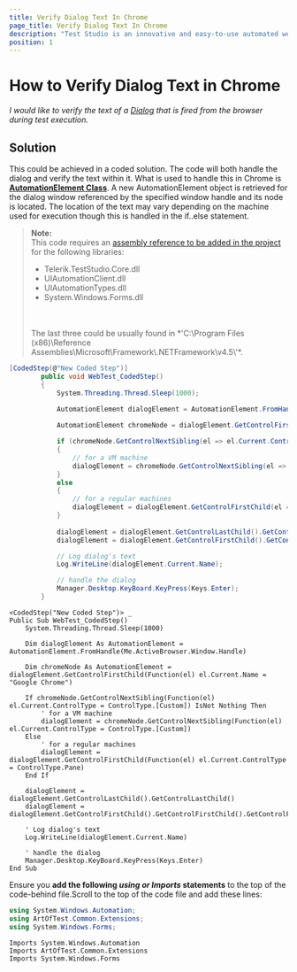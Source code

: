 ```yaml
---
title: Verify Dialog Text In Chrome
page_title: Verify Dialog Text In Chrome
description: "Test Studio is an innovative and easy-to-use automated web, WPF and load testing solution. Test Studio tests support essential technologies like ASP.NET AJAX, Silverlight, PHP and MVC. HTML5, Testing framework, functional testing, performance testing, load testing, exploratory testing, manual testing."
position: 1
---
```

# How to Verify Dialog Text in Chrome

*I would like to verify the text of a <a href="/features/dialogs-and-popups/Dialogs" target="_blank">Dialog</a> that is fired from the browser during test execution.*

## Solution

This could be achieved in a coded solution. The code will both handle the dialog and verify the text within it. What is used to handle this in Chrome is **<a href="https://msdn.microsoft.com/en-us/library/system.windows.automation.automationelement(v=vs.110).aspx" target="_blank">AutomationElement Class</a>**.  A new AutomationElement object is retrieved for the dialog window referenced by the specified window handle and its node is located. The location of the text may vary depending on the machine used for execution though this is handled in the if..else statement.

> **Note:**
> <br>
> This code requires an <a href="/advanced-topics/coded-steps/add-assembly-reference" target="_blank">assembly reference to be added in the project</a> for the following libraries:
> <br>
>   - Telerik.TestStudio.Core.dll 
>   - UIAutomationClient.dll 
>   - UIAutomationTypes.dll 
>   - System.Windows.Forms.dll
> <br>
> <br>
> The last three could be usually found in *'C:\Program Files (x86)\Reference Assemblies\Microsoft\Framework\.NETFramework\v4.5\'*.

```C# 
[CodedStep(@"New Coded Step")]
        public void WebTest_CodedStep()
        {
            System.Threading.Thread.Sleep(1000);
            
            AutomationElement dialogElement = AutomationElement.FromHandle(this.ActiveBrowser.Window.Handle);

            AutomationElement chromeNode = dialogElement.GetControlFirstChild(el => el.Current.Name == "Google Chrome");

            if (chromeNode.GetControlNextSibling(el => el.Current.ControlType == ControlType.Custom) != null)
            {
                // for a VM machine
                dialogElement = chromeNode.GetControlNextSibling(el => el.Current.ControlType == ControlType.Custom);
            }
            else
            {
                // for a regular machines
                dialogElement = dialogElement.GetControlFirstChild(el => el.Current.ControlType == ControlType.Pane);
            }
     
            dialogElement = dialogElement.GetControlLastChild().GetControlLastChild();
            dialogElement = dialogElement.GetControlFirstChild().GetControlFirstChild().GetControlFirstChild().GetControlFirstChild().GetControlFirstChild();

            // Log dialog's text
            Log.WriteLine(dialogElement.Current.Name);

            // handle the dialog
            Manager.Desktop.KeyBoard.KeyPress(Keys.Enter);
        }
```
```VB 
<CodedStep("New Coded Step")> _
Public Sub WebTest_CodedStep()
	System.Threading.Thread.Sleep(1000)

	Dim dialogElement As AutomationElement = AutomationElement.FromHandle(Me.ActiveBrowser.Window.Handle)

	Dim chromeNode As AutomationElement = dialogElement.GetControlFirstChild(Function(el) el.Current.Name = "Google Chrome")

	If chromeNode.GetControlNextSibling(Function(el) el.Current.ControlType = ControlType.[Custom]) IsNot Nothing Then
		' for a VM machine
		dialogElement = chromeNode.GetControlNextSibling(Function(el) el.Current.ControlType = ControlType.[Custom])
	Else
		' for a regular machines
		dialogElement = dialogElement.GetControlFirstChild(Function(el) el.Current.ControlType = ControlType.Pane)
	End If

	dialogElement = dialogElement.GetControlLastChild().GetControlLastChild()
	dialogElement = dialogElement.GetControlFirstChild().GetControlFirstChild().GetControlFirstChild().GetControlFirstChild().GetControlFirstChild()

	' Log dialog's text
	Log.WriteLine(dialogElement.Current.Name)

	' handle the dialog
	Manager.Desktop.KeyBoard.KeyPress(Keys.Enter)
End Sub
```

Ensure you __add the following *using or Imports* statements__ to the top of the code-behind file.Scroll to the top of the code file and add these lines:

```C#
using System.Windows.Automation;
using ArtOfTest.Common.Extensions;
using System.Windows.Forms;
```
```VB
Imports System.Windows.Automation
Imports ArtOfTest.Common.Extensions
Imports System.Windows.Forms
```

